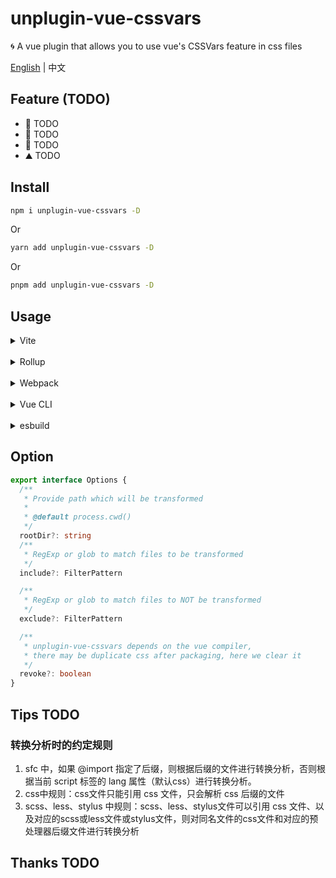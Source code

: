 # unplugin-vue-cssvars
🌀 A vue plugin that allows you to use vue's CSSVars feature in css files

[English](https://github.com/baiwusanyu-c/unplugin-vue-cssvars/blob/master/README.md) | 中文

## Feature (TODO)

* 🌈 TODO
* 🌌 TODO
* 🌊 TODO
* ⛰ TODO

## Install

```bash
npm i unplugin-vue-cssvars -D
```
Or
```bash
yarn add unplugin-vue-cssvars -D
```
Or
```bash
pnpm add unplugin-vue-cssvars -D
```

## Usage
<details>
<summary>Vite</summary>

```ts
// vite.config.ts
import { resolve } from 'path'
import { defineConfig } from 'vite'
import { viteVueCSSVars } from 'unplugin-vue-cssvars'
import type { PluginOption } from 'vite'
export default defineConfig({
  plugins: [
    viteVueCSSVars(/* options */) as PluginOption,
  ],
})
```

</details>
<br>
<details>
<summary>Rollup</summary>

```ts
// rollup.config.js
import { resolve } from 'path'
import { rollupVueCSSVars } from 'unplugin-vue-cssvars'
export default {
  plugins: [
    rollupVueCSSVars(/* options */),
  ],
}
```

</details>
<br>
<details>
<summary>Webpack</summary>

```ts
// webpack.config.js
module.exports = {
  /* ... */
  plugins: [
    require('unplugin-vue-cssvars').webpackVueCSSVars({ /* options */ }),
  ],
}
```
</details>
<br>
<details>
<summary>Vue CLI</summary>

```ts
// vue.config.js
module.exports = {
  configureWebpack: {
    plugins: [
      require('unplugin-vue-cssvars').webpackVueCSSVars({ /* options */ }),
    ],
  },
}
```

</details>
<br>
<details>
<summary>esbuild</summary>

```ts
// esbuild.config.js
import { build } from 'esbuild'
import { esbuildVueCSSVars } from 'unplugin-vue-cssvars'

build({
  plugins: [esbuildVueCSSVars(/* options */)],
})
```
</details>

## Option

```typescript
export interface Options {
  /**
   * Provide path which will be transformed
   *
   * @default process.cwd()
   */
  rootDir?: string
  /**
   * RegExp or glob to match files to be transformed
   */
  include?: FilterPattern

  /**
   * RegExp or glob to match files to NOT be transformed
   */
  exclude?: FilterPattern

  /**
   * unplugin-vue-cssvars depends on the vue compiler,
   * there may be duplicate css after packaging, here we clear it
   */
  revoke?: boolean
}
```
## Tips TODO
### 转换分析时的约定规则
1. sfc 中，如果 @import 指定了后缀，则根据后缀的文件进行转换分析，否则根据当前 script 标签的 lang 属性（默认css）进行转换分析。
2. css中规则：css文件只能引用 css 文件，只会解析 css 后缀的文件
3. scss、less、stylus 中规则：scss、less、stylus文件可以引用 css 文件、以及对应的scss或less文件或stylus文件，则对同名文件的css文件和对应的预处理器后缀文件进行转换分析
## Thanks TODO
